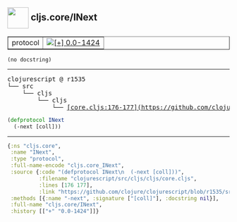 ## <img width="48px" valign="middle" src="http://i.imgur.com/Hi20huC.png"> cljs.core/INext

 <table border="1">
<tr>
<td>protocol</td>
<td><a href="https://github.com/cljsinfo/api-refs/tree/0.0-1424"><img valign="middle" alt="[+] 0.0-1424" src="https://img.shields.io/badge/+-0.0--1424-lightgrey.svg"></a> </td>
</tr>
</table>

 <samp>
</samp>

```
(no docstring)
```

---

 <pre>
clojurescript @ r1535
└── src
    └── cljs
        └── cljs
            └── <ins>[core.cljs:176-177](https://github.com/clojure/clojurescript/blob/r1535/src/cljs/cljs/core.cljs#L176-L177)</ins>
</pre>

```clj
(defprotocol INext
  (-next [coll]))
```


---

```clj
{:ns "cljs.core",
 :name "INext",
 :type "protocol",
 :full-name-encode "cljs.core_INext",
 :source {:code "(defprotocol INext\n  (-next [coll]))",
          :filename "clojurescript/src/cljs/cljs/core.cljs",
          :lines [176 177],
          :link "https://github.com/clojure/clojurescript/blob/r1535/src/cljs/cljs/core.cljs#L176-L177"},
 :methods [{:name "-next", :signature ["[coll]"], :docstring nil}],
 :full-name "cljs.core/INext",
 :history [["+" "0.0-1424"]]}

```

